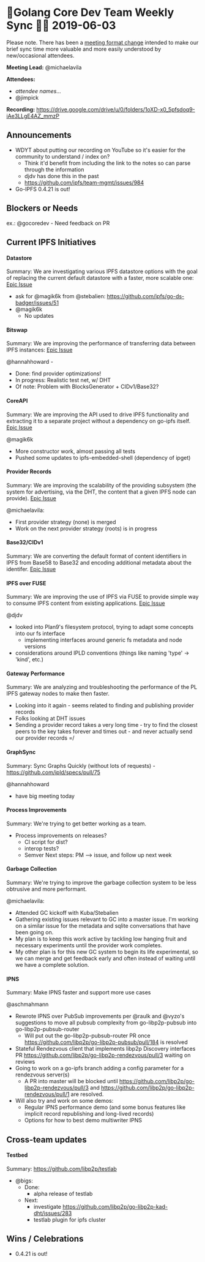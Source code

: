 # 💫Golang Core Dev Team Weekly Sync 🙌🏽 2019-06-03

Please note. There has been a  [meeting format change](https://github.com/ipfs/team-mgmt/issues/827#issuecomment-452157617) intended to make our brief sync time more valuable and more easily understood by new/occasional attendees.

**Meeting Lead:** @michaelavila

**Attendees:**
  - _attendee names..._
  - @jimpick
  
**Recording:** https://drive.google.com/drive/u/0/folders/1oXD-x0_5pfsdoq9-iAe3LLgE4AZ_mmzP

## Announcements

- WDYT about putting our recording on YouTube so it's easier for the community to understand / index on?
  - Think it'd benefit from including the link to the notes so can parse through the information
  - djdv has done this in the past
  - https://github.com/ipfs/team-mgmt/issues/984 
- Go-IPFS 0.4.21 is out!

## Blockers or Needs 

ex.: @gocoredev - Need feedback on PR

## Current IPFS Initiatives
#### Datastore
Summary: We are investigating various IPFS datastore options with the goal of replacing the current default datastore with a faster, more scalable one: [Epic Issue](https://github.com/ipfs/go-ipfs/issues/4279)

- ask for @magik6k from @stebalien: https://github.com/ipfs/go-ds-badger/issues/51
- @magik6k
  - No updates

#### Bitswap
Summary: We are improving the performance of transferring data between IPFS instances: [Epic Issue](https://github.com/ipfs/go-ipfs/issues/5723)


@hannahhoward - 
 - Done: find provider optimizations!
 - In progress: Realistic test net, w/ DHT
 - Of note: Problem with BlocksGenerator + CIDv1/Base32?
  

#### CoreAPI
Summary: We are improving the API used to drive IPFS functionality and extracting it to a separate project without a dependency on go-ipfs itself. [Epic Issue](https://github.com/ipfs/go-ipfs/issues/4498)

@magik6k
  - More constructor work, almost passing all tests
  - Pushed some updates to ipfs-embedded-shell (dependency of ipget)

#### Provider Records
Summary: We are improving the scalability of the providing subsystem (the system for advertising, via the DHT, the content that a given IPFS node can provide). [Epic Issue](https://github.com/ipfs/go-ipfs/issues/5870)

@michaelavila:
- First provider strategy (none) is merged
- Work on the next provider strategy (roots) is in progress

#### Base32/CIDv1
Summary: We are converting the default format of content identifiers in IPFS from Base58 to Base32 and encoding additional metadata about the identifer. [Epic Issue](https://github.com/ipfs/go-ipfs/issues/5358)
  
#### IPFS over FUSE
Summary: We are improving the use of IPFS via FUSE to provide simple way to consume IPFS content from existing applications. [Epic Issue](https://github.com/ipfs/go-ipfs/issues/5003)

@djdv
 - looked into Plan9's filesystem protocol, trying to adapt some concepts into our fs interface
   - implementing interfaces around generic fs metadata and node versions
 - considerations around IPLD conventions (things like naming 'type' -> 'kind', etc.)


#### Gateway Performance
Summary: We are analyzing and troubleshooting the performance of the PL IPFS gateway nodes to make then faster.

- Looking into it again - seems related to finding and publishing provider records
- Folks looking at DHT issues
- Sending a provider record takes a very long time - try to find the closest peers to the key takes forever and times out - and never actually send our provider records =/


#### GraphSync
Summary: Sync Graphs Quickly (without lots of requests) - https://github.com/ipld/specs/pull/75

@hannahhoward
- have big meeting today
   
#### Process Improvements
Summary: We're trying to get better working as a team.

- Process improvements on releases?
  - CI script for dist?
  - interop tests?
  - Semver
  Next steps: PM --> issue, and follow up next week

#### Garbage Collection
Summary: We're trying to improve the garbage collection system to be less obtrusive and more performant.

@michaelavila:
- Attended GC kickoff with Kuba/Stebalien
- Gathering existing issues relevant to GC into a master issue. I'm working on a similar issue for the metadata and sqlite conversations that have been going on.
- My plan is to keep this work active by tackling low hanging fruit and necessary experiments until the provider work completes.
- My other plan is for this new GC system to begin its life experimental, so we can merge and get feedback early and often instead of waiting until we have a complete solution.

#### IPNS
Summary: Make IPNS faster and support more use cases

@aschmahmann
 - Rewrote IPNS over PubSub improvements per @raulk and @vyzo's suggestions to move all pubsub complexity from go-libp2p-pubsub into go-libp2p-pubsub-router
   - Will put out the go-libp2p-pubsub-router PR once https://github.com/libp2p/go-libp2p-pubsub/pull/184 is resolved
 - Stateful Rendezvous client that implements libp2p Discovery interfaces PR https://github.com/libp2p/go-libp2p-rendezvous/pull/3 waiting on reviews
 - Going to work on a go-ipfs branch adding a config parameter for a rendezvous server(s)
   - A PR into master will be blocked until https://github.com/libp2p/go-libp2p-rendezvous/pull/3 and https://github.com/libp2p/go-libp2p-rendezvous/pull/1 are resolved.
 - Will also try and work on some demos:
   - Regular IPNS performance demo (and some bonus features like implicit record republishing and long-lived records)
   - Options for how to best demo multiwriter IPNS

## Cross-team updates

#### Testbed
Summary: https://github.com/libp2p/testlab

- @bigs:
  - Done:
    - alpha release of testlab
  - Next:
    - investigate https://github.com/libp2p/go-libp2p-kad-dht/issues/283
    - testlab plugin for ipfs cluster

## Wins / Celebrations

- 0.4.21 is out!
